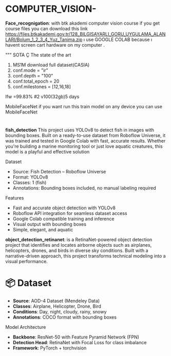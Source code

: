 # COMPUTER_VISION-
**Face_recognigation**:
with btk akademi computer vision  course
if you get course files you can download this link https://files.btkakademi.gov.tr/128_BILGISAYARLI_GORU_UYGULAMA_ALANLARI/Bolum_1_2_3_4_Yuz_Tanima.zip ı use GOOGLE COLAB because ı havent screen cart hardware on my computer .


"""
SOTA Ç The state of the art 

1. MS1M download full dataset(CASIA)
2. conf.mode = "ir"
3. conf.depth = "100"
4. conf.total_epoch = 20
5. conf.milestones = [12,16,18]


lfw =99.83%
#2 v100(32gb)5 days


MobileFaceNet if you want  run this train model on any device  you can use MobileFaceNet 

# 

**fish_detection**
This project uses YOLOv8 to detect fish in images with bounding boxes. Built on a ready-to-use dataset from Roboflow Universe, it was trained and tested in Google Colab with fast, accurate results. Whether you're building a marine monitoring tool or just love aquatic creatures, this model is a playful and effective solution

 Dataset
- Source: Fish Detection – Roboflow Universe
- Format: YOLOv8
- Classes: 1 (fish)
- Annotations: Bounding boxes included, no manual labeling required

 Features
- Fast and accurate object detection with YOLOv8
- Roboflow API integration for seamless dataset access
- Google Colab compatible training and inference
- Visual output with bounding boxes
- Simple, elegant, and aquatic


**object_detection_retinanet**: is a RetinaNet-powered object detection project that identifies and locates airborne objects such as airplanes, helicopters, drones, and birds in diverse sky conditions. Built with a narrative-driven approach, this project transforms technical modeling into a visual performance.
# 📦 Dataset

- **Source**: AOD-4 Dataset (Mendeley Data)
- **Classes**: Airplane, Helicopter, Drone, Bird
- **Conditions**: Day, night, cloudy, rainy, snowy
- **Annotations**: COCO format with bounding boxes


 Model Architecture

- **Backbone**: ResNet-50 with Feature Pyramid Network (FPN)
- **Detection Head**: RetinaNet with Focal Loss for class imbalance
- **Framework**: PyTorch + torchvision




